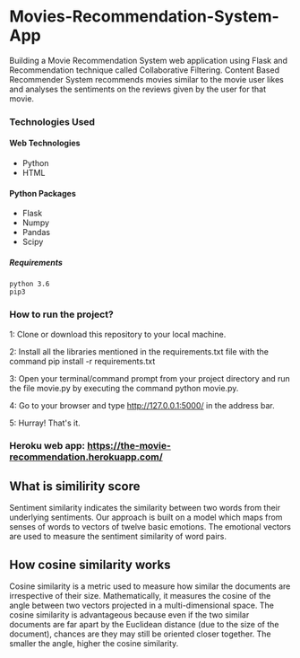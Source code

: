 # Movies-Recommendation-System-App
Building a Movie Recommendation System web application using Flask and Recommendation technique called Collaborative Filtering. Content Based Recommender System recommends movies similar to the movie user likes and analyses the sentiments on the reviews given by the user for that movie.


### Technologies Used
#### Web Technologies
- Python
- HTML 

#### Python Packages 
- Flask
- Numpy
- Pandas 
- Scipy

##### Requirements
```
python 3.6
pip3
```
### How to run the project?
1: Clone or download this repository to your local machine.

2: Install all the libraries mentioned in the requirements.txt file with the command pip install -r requirements.txt

3: Open your terminal/command prompt from your project directory and run the file movie.py by executing the command python movie.py.

4: Go to your browser and type http://127.0.0.1:5000/ in the address bar.

5: Hurray! That's it.

### Heroku web app: https://the-movie-recommendation.herokuapp.com/


## What is similirity score
Sentiment similarity indicates the similarity between two words from their underlying sentiments. 
Our approach is built on a model which maps from senses of words to vectors of twelve basic emotions. 
The emotional vectors are used to measure the sentiment similarity of word pairs.

## How cosine similarity works
Cosine similarity is a metric used to measure how similar the documents are irrespective of their size. Mathematically, it measures the cosine of the angle between two vectors projected in a multi-dimensional space. The cosine similarity is advantageous because even if the two similar documents are far apart by the Euclidean distance (due to the size of the document), chances are they may still be oriented closer together. The smaller the angle, higher the cosine similarity.
